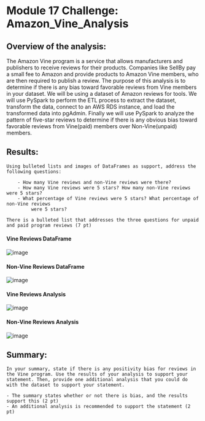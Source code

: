 # Module 17 Challenge: Amazon_Vine_Analysis

## Overview of the analysis:
The Amazon Vine program is a service that allows manufacturers and publishers to receive reviews for their products. Companies like SellBy pay a small fee to Amazon and provide products to Amazon Vine members, who are then required to publish a review.  The purpose of this analysis is to determine if there is any bias toward favorable reviews from Vine members in your dataset. We will be using a dataset of Amazon reviews for tools.  We will use PySpark to perform the ETL process to extract the dataset, transform the data, connect to an AWS RDS instance, and load the transformed data into pgAdmin.  Finally we will use PySpark to analyze the pattern of five-star reviews to determine if there is any obvious bias toward favorable reviews from Vine(paid) members over Non-Vine(unpaid) members.


## Results:

    Using bulleted lists and images of DataFrames as support, address the following questions:

        - How many Vine reviews and non-Vine reviews were there?
        - How many Vine reviews were 5 stars? How many non-Vine reviews were 5 stars?
        - What percentage of Vine reviews were 5 stars? What percentage of non-Vine reviews  
             were 5 stars?

    There is a bulleted list that addresses the three questions for unpaid and paid program reviews (7 pt)

#### Vine Reviews DataFrame
![image](https://user-images.githubusercontent.com/114360511/217747461-479069a9-39ee-42c1-9842-934e2b576319.png)

#### Non-Vine Reviews DataFrame
![image](https://user-images.githubusercontent.com/114360511/217747724-e652a1ec-6c50-4978-9506-0a2dc2dbc859.png)

#### Vine Reviews Analysis
![image](https://user-images.githubusercontent.com/114360511/217747782-207f4ed1-9224-464c-8989-7cd816a2f5cb.png)

#### Non-Vine Reviews Analysis
![image](https://user-images.githubusercontent.com/114360511/217747869-8719f8fd-e293-4a50-ace2-d9bf0e2aa484.png)


## Summary: 

    In your summary, state if there is any positivity bias for reviews in the Vine program. Use the results of your analysis to support your statement. Then, provide one additional analysis that you could do with the dataset to support your statement.

    - The summary states whether or not there is bias, and the results support this (2 pt)
    - An additional analysis is recommended to support the statement (2 pt)

